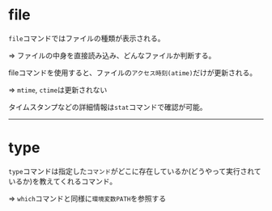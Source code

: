 # file

`file`コマンドではファイルの種類が表示される。

=> ファイルの中身を直接読み込み、どんなファイルか判断する。

fileコマンドを使用すると、ファイルの`アクセス時刻(atime)`だけが更新される。

=> `mtime`, `ctime`は更新されない

タイムスタンプなどの詳細情報は`stat`コマンドで確認が可能。

---

# type

`type`コマンドは指定した`コマンド`がどこに存在しているか(どうやって実行されているか)を教えてくれるコマンド。

=> `which`コマンドと同様に`環境変数PATH`を参照する

